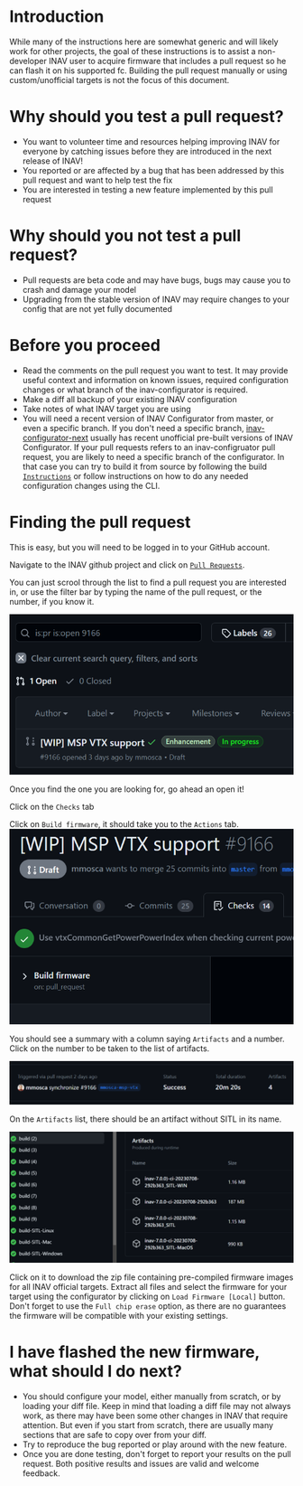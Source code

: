 # Introduction
While many of the instructions here are somewhat generic and will likely work for other projects, the goal of these instructions is to assist a non-developer INAV user to acquire firmware that includes a pull request so he can flash it on his supported fc.
Building the pull request manually or using custom/unofficial targets is not the focus of this document.

# Why should you test a pull request?
- You want to volunteer time and resources helping improving INAV for everyone by catching issues before they are introduced in the next release of INAV!
- You reported or are affected by a bug that has been addressed by this pull request and want to help test the fix
- You are interested in testing a new feature implemented by this pull request

# Why should you not test a pull request?
- Pull requests are beta code and may have bugs, bugs may cause you to crash and damage your model
- Upgrading from the stable version of INAV may require changes to your config that are not yet fully documented

# Before you proceed
- Read the comments on the pull request you want to test. It may provide useful context and information on known issues, required configuration changes or what branch of the inav-configurator is required.
- Make a diff all backup of your existing INAV configuration
- Take notes of what INAV target you are using
- You will need a recent version of INAV Configurator from master, or even a specific branch. If you don't need a specific branch, [inav-configurator-next](http://seyrsnys.myzen.co.uk/inav-configurator-next/) usually has recent unofficial pre-built versions of INAV Configurator. If your pull requests refers to an inav-configruator pull request, you are likely to need a specific branch of the configurator. In that case you can try to build it from source by following the build [``Instructions``](https://github.com/iNavFlight/inav-configurator#building-and-running-inav-configurator-locally-for-development) or follow instructions on how to do any needed configuration changes using the CLI.

# Finding the pull request
This is easy, but you will need to be logged in to your GitHub account.

Navigate to the INAV github project and click on [``Pull Requests``](https://github.com/iNavFlight/inav/pulls).

You can just scrool through the list to find a pull request you are interested in, or use the filter bar by typing the name of the pull request, or the number, if you know it.

![Search results](assets/pr_testing/pr_search_result.png)

Once you find the one you are looking for, go ahead an open it!

Click on the ``Checks`` tab

Click on ``Build firmware``, it should take you to the ``Actions`` tab.
![Search results](assets/pr_testing/build_firmware.png)

You should see a summary with a column saying ``Artifacts`` and a number. Click on the number to be taken to the list of artifacts.

![Search results](assets/pr_testing/actions_summary.png)

On the ``Artifacts`` list, there should be an artifact without SITL in its name.

![Search results](assets/pr_testing/artifact_listing.png)

 Click on it to download the zip file containing pre-compiled firmware images for all INAV official targets. Extract all files and select the firmware for your target using the configurator by clicking on ``Load Firmware [Local]`` button. Don't forget to use the ``Full chip erase`` option, as there are no guarantees the firmware will be compatible with your existing settings.

# I have flashed the new firmware, what should I do next?

- You should configure your model, either manually from scratch, or by loading your diff file. Keep in mind that loading a diff file may not always work, as there may have been some other changes in INAV that require attention. But even if you start from scratch, there are usually many sections that are safe to copy over from your diff.
- Try to reproduce the bug reported or play around with the new feature. 
- Once you are done testing, don't forget to report your results on the pull request. Both positive results and issues are valid and welcome feedback.


